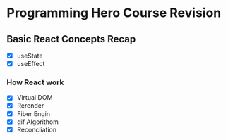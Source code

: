 # Programming Hero Course Revision

## Basic React Concepts Recap

- [x] useState
- [x] useEffect

### How React work
- [x] Virtual DOM
- [x] Rerender
- [x] Fiber Engin
- [x] dif Algorithom
- [x] Reconcliation